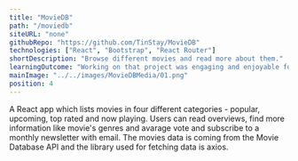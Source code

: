 ```yaml
---
title: "MovieDB"
path: "/moviedb"
siteURL: "none"
githubRepo: "https://github.com/TinStay/MovieDB"
technologies: ["React", "Bootstrap", "React Router"]
shortDescription: "Browse different movies and read more about them."
learningOutcome: "Working on that project was engaging and enjoyable for me as I had always wanted to build a movie app. Performing requests to the API and modifying the retrieved data was the main source of new knowledge during the development of the website. I also got to play around with React Router and history props which was new for me then. "
mainImage: "../../images/MovieDBMedia/01.png"
position: 4
---
```

A React app which lists movies in four different categories - popular, upcoming, top rated and now playing. Users can read overviews, find more information like movie's genres and avarage vote and subscribe to a monthly newsletter with email. The movies data is coming from the Movie Database API and the library used for fetching data is axios. 